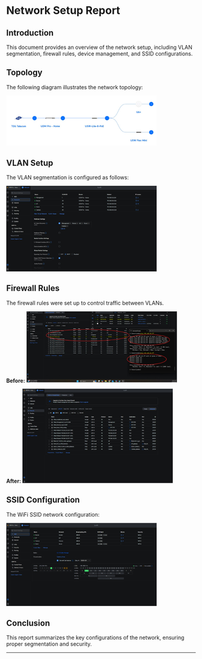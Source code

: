 # Network Setup Report

## Introduction
This document provides an overview of the network setup, including VLAN segmentation, firewall rules, device management, and SSID configurations.

## Topology
The following diagram illustrates the network topology:

<a href="https://github.com/JoHaa-D/Homelab_Projects/blob/main/network-setup/Topology.jpg?raw=true" target="_blank">
  <img src="https://github.com/JoHaa-D/Homelab_Projects/blob/main/network-setup/Topology.jpg?raw=true" width="400"/>
</a>

## VLAN Setup
The VLAN segmentation is configured as follows:

<a href="https://github.com/JoHaa-D/Homelab_Projects/blob/main/network-setup/Network%20VLAN%20setup.jpg?raw=true" target="_blank">
  <img src="https://github.com/JoHaa-D/Homelab_Projects/blob/main/network-setup/Network%20VLAN%20setup.jpg?raw=true" width="400"/>
</a>

## Firewall Rules
The firewall rules were set up to control traffic between VLANs.

**Before:**
<a href="https://github.com/JoHaa-D/Homelab_Projects/blob/main/network-setup/Firewall%20rules.jpg?raw=true" target="_blank">
  <img src="https://github.com/JoHaa-D/Homelab_Projects/blob/main/network-setup/Firewall%20rules.jpg?raw=true" width="400"/>
</a>

**After:**
<a href="https://github.com/JoHaa-D/Homelab_Projects/blob/main/network-setup/Firewall%20rules%20added.jpg?raw=true" target="_blank">
  <img src="https://github.com/JoHaa-D/Homelab_Projects/blob/main/network-setup/Firewall%20rules%20added.jpg?raw=true" width="400"/>
</a>

## SSID Configuration
The WiFi SSID network configuration:

<a href="https://github.com/JoHaa-D/Homelab_Projects/blob/main/network-setup/WIFI%20SSID%20Network.jpg?raw=true" target="_blank">
  <img src="https://github.com/JoHaa-D/Homelab_Projects/blob/main/network-setup/WIFI%20SSID%20Network.jpg?raw=true" width="400"/>
</a>

## Conclusion
This report summarizes the key configurations of the network, ensuring proper segmentation and security.

---

